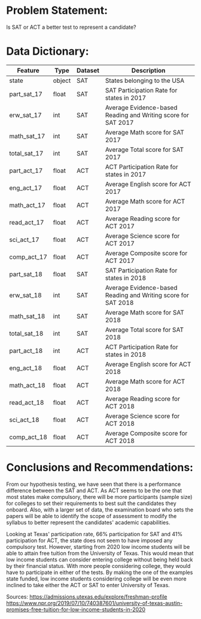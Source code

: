 # Problem Statement:
Is SAT or ACT a better test to represent a candidate?

# Data Dictionary:
|Feature|Type|Dataset|Description|
|---|---|---|---|
|state|object|SAT|States belonging to the USA| 
|part_sat_17|float|SAT|SAT Participation Rate for states in 2017| 
|erw_sat_17|int|SAT|Average Evidence-based Reading and Writing score for SAT 2017| 
|math_sat_17|int|SAT|Average Math score for SAT 2017| 
|total_sat_17|int|SAT|Average Total score for SAT 2017| 
|part_act_17|float|ACT|ACT Participation Rate for states in 2017| 
|eng_act_17|float|ACT|Average English score for ACT 2017| 
|math_act_17|float|ACT|Average Math score for ACT 2017| 
|read_act_17|float|ACT|Average Reading score for ACT 2017| 
|sci_act_17|float|ACT|Average Science score for ACT 2017| 
|comp_act_17|float|ACT|Average Composite score for ACT 2017| 
|part_sat_18|float|SAT|SAT Participation Rate for states in 2018| 
|erw_sat_18|int|SAT|Average Evidence-based Reading and Writing score for SAT 2018| 
|math_sat_18|int|SAT|Average Math score for SAT 2018|  
|total_sat_18|int|SAT|Average Total score for SAT 2018|
|part_act_18|int|ACT|ACT Participation Rate for states in 2018| 
|eng_act_18|float|ACT|Average English score for ACT 2018| 
|math_act_18|float|ACT|Average Math score for ACT 2018|
|read_act_18|float|ACT|Average Reading score for ACT 2018| 
|sci_act_18|float|ACT|Average Science score for ACT 2018| 
|comp_act_18|float|ACT|Average Composite score for ACT 2018|

# Conclusions and Recommendations:
From our hypothesis testing, we have seen that there is a performance difference between the SAT and ACT. As ACT seems to be the one that most states make compulsory, there will be more participants (sample size) for colleges to set their requirements to best suit the candidates they onboard. Also, with a larger set of data, the examination board who sets the papers will be able to identify the scope of assessment to modify the syllabus to better represent the candidates' academic capabilities. 

Looking at Texas' participation rate, 66% participation for SAT and 41% participation for ACT, the state does not seem to have imposed any compulsory test. However, starting from 2020 low income students will be able to attain free tuition from the University of Texas. This would mean that low income students can consider entering college without being held back by their financial status. With more people considering college, they would have to participate in either of the tests. By making the one of the examples state funded, low income students considering college will be even more inclined to take either the ACT or SAT to enter University of Texas. 

Sources:
https://admissions.utexas.edu/explore/freshman-profile
https://www.npr.org/2019/07/10/740387601/university-of-texas-austin-promises-free-tuition-for-low-income-students-in-2020
